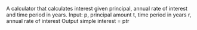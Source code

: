 A calculator that calculates interest given principal, annual rate of interest and time period in years.
Input:
p, principal amount
t, time period in years
r, annual rate of interest
Output
simple interest = p*t*r
